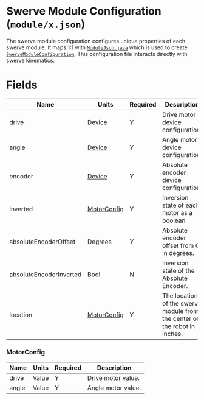 # Swerve Module Configuration (`module/x.json`)

The swerve module configuration configures unique properties of each swerve module. It maps 1:1
with [`ModuleJson.java`](../../src/main/java/frc/robot/subsystems/swervedrive/swervelib/parser/json/ModuleJson.java)
which is used to
create [`SwerveModuleConfiguration`](../../src/main/java/frc/robot/subsystems/swervedrive/swervelib/parser/SwerveModuleConfiguration.java).
This configuration file interacts directly with swerve kinematics.

# Fields

| Name                    | Units                       | Required | Description                                                               |
|-------------------------|-----------------------------|----------|---------------------------------------------------------------------------|
| drive                   | [Device](devicejson.md)     | Y        | Drive motor device configuration.                                         |
| angle                   | [Device](devicejson.md)     | Y        | Angle motor device configuration.                                         |
| encoder                 | [Device](devicejson.md)     | Y        | Absolute encoder device configuration.                                    |
| inverted                | [MotorConfig](#MotorConfig) | Y        | Inversion state of each motor as a boolean.                               |
| absoluteEncoderOffset   | Degrees                     | Y        | Absolute encoder offset from 0 in degrees.                                |
| absoluteEncoderInverted | Bool                        | N        | Inversion state of the Absolute Encoder.                                  |
| location                | [MotorConfig](#MotorConfig) | Y        | The location of the swerve module from the center of the robot in inches. |

### MotorConfig

| Name  | Units | Required | Description        |
|-------|-------|----------|--------------------|
| drive | Value | Y        | Drive motor value. |  
| angle | Value | Y        | Angle motor value. |  
